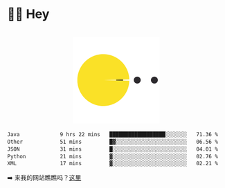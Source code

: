 
# 👋🏻 Hey
<div align="center">
	<br>
	<img src="https://raw.githubusercontent.com/Aniket965/Aniket965/master/pacman.svg?sanitize=true" width="200" height="200">
	<br>
</div>

<!--START_SECTION:waka-->

```txt
Java             9 hrs 22 mins   ██████████████████░░░░░░░   71.36 %
Other            51 mins         █▓░░░░░░░░░░░░░░░░░░░░░░░   06.56 %
JSON             31 mins         █░░░░░░░░░░░░░░░░░░░░░░░░   04.01 %
Python           21 mins         ▓░░░░░░░░░░░░░░░░░░░░░░░░   02.76 %
XML              17 mins         ▓░░░░░░░░░░░░░░░░░░░░░░░░   02.21 %
```

<!--END_SECTION:waka-->

 ➡️  来我的网站瞧瞧吗？[这里](https://www.shaolongfei.com)

